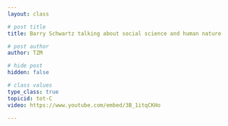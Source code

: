 ```yaml
---
layout: class

# post title
title: Barry Schwartz talking about social science and human nature

# post author
author: TZM

# hide post
hidden: false

# class values
type_class: true
topicid: tot-C
video: https://www.youtube.com/embed/3B_1itqCKHo 

---
```


